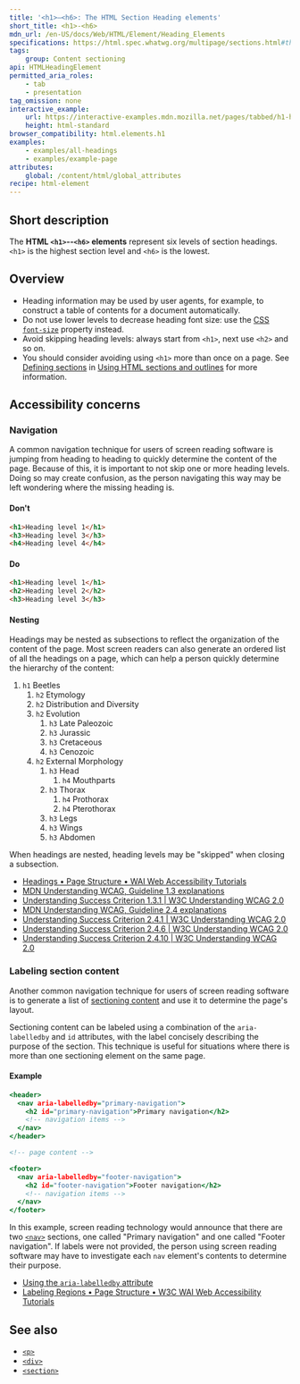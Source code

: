 ```yaml
---
title: '<h1>–<h6>: The HTML Section Heading elements'
short_title: <h1>-<h6>
mdn_url: /en-US/docs/Web/HTML/Element/Heading_Elements
specifications: https://html.spec.whatwg.org/multipage/sections.html#the-h1,-h2,-h3,-h4,-h5,-and-h6-elements
tags:
    group: Content sectioning
api: HTMLHeadingElement
permitted_aria_roles:
    - tab
    - presentation
tag_omission: none
interactive_example:
    url: https://interactive-examples.mdn.mozilla.net/pages/tabbed/h1-h6.html
    height: html-standard
browser_compatibility: html.elements.h1
examples:
    - examples/all-headings
    - examples/example-page
attributes:
    global: /content/html/global_attributes
recipe: html-element
---
```


## Short description

The **HTML `<h1>`--`<h6>` elements** represent six levels of section
headings. `<h1>` is the highest section level and `<h6>` is the
lowest.

## Overview

- Heading information may be used by user agents, for example, to
  construct a table of contents for a document automatically.
- Do not use lower levels to decrease heading font size: use the
  [CSS](/en-US/docs/Web/CSS) [`font-size`](/en-US/docs/Web/CSS/font-size)
  property instead.
- Avoid skipping heading levels: always start from `<h1>`, next use
  `<h2>` and so on.
- You should consider avoiding using `<h1>` more than once on a page.
  See [Defining sections](/en-US/docs/Web/Guide/HTML/Using_HTML_sections_and_outlines#Defining_sections)
  in [Using HTML sections and outlines](/en-US/docs/Web/Guide/HTML/Using_HTML_sections_and_outlines)
  for more information.

## Accessibility concerns
### Navigation

A common navigation technique for users of screen reading software is
jumping from heading to heading to quickly determine the content of the
page. Because of this, it is important to not skip one or more heading
levels. Doing so may create confusion, as the person navigating this way
may be left wondering where the missing heading is.

#### Don't

```html
<h1>Heading level 1</h1>
<h3>Heading level 3</h3>
<h4>Heading level 4</h4>
```

#### Do

```html
<h1>Heading level 1</h1>
<h2>Heading level 2</h2>
<h3>Heading level 3</h3>
```

#### Nesting

Headings may be nested as subsections to reflect the organization of the
content of the page. Most screen readers can also generate an ordered
list of all the headings on a page, which can help a person quickly
determine the hierarchy of the content:

1. `h1` Beetles
   1. `h2` Etymology
   2. `h2` Distribution and Diversity
   3. `h2` Evolution
      1. `h3` Late Paleozoic
      2. `h3` Jurassic
      3. `h3` Cretaceous
      4. `h3` Cenozoic
   4. `h2` External Morphology
      1. `h3` Head
         1. `h4` Mouthparts
      2. `h3` Thorax
         1. `h4` Prothorax
         2. `h4` Pterothorax
      3. `h3` Legs
      4. `h3` Wings
      5. `h3` Abdomen

When headings are nested, heading levels may be "skipped" when closing
a subsection.

- [Headings • Page Structure • WAI Web Accessibility Tutorials](https://www.w3.org/WAI/tutorials/page-structure/headings/)
- [MDN Understanding WCAG, Guideline 1.3 explanations](/en-US/docs/Web/Accessibility/Understanding_WCAG/Perceivable#Guideline_1.3_—_Create_content_that_can_be_presented_in_different_ways)
- [Understanding Success Criterion 1.3.1 \| W3C Understanding WCAG 2.0](https://www.w3.org/TR/UNDERSTANDING-WCAG20/content-structure-separation-programmatic.html)
- [MDN Understanding WCAG, Guideline 2.4 explanations](/en-US/docs/Web/Accessibility/Understanding_WCAG/Operable#Guideline_2.4_—_Navigable_Provide_ways_to_help_users_navigate_find_content_and_determine_where_they_are)
- [Understanding Success Criterion 2.4.1 \| W3C Understanding WCAG 2.0](https://www.w3.org/TR/UNDERSTANDING-WCAG20/navigation-mechanisms-skip.html)
- [Understanding Success Criterion 2.4.6 \| W3C Understanding WCAG 2.0](https://www.w3.org/TR/UNDERSTANDING-WCAG20/navigation-mechanisms-descriptive.html)
- [Understanding Success Criterion 2.4.10 \| W3C Understanding WCAG 2.0](https://www.w3.org/TR/UNDERSTANDING-WCAG20/navigation-mechanisms-headings.html)

### Labeling section content

Another common navigation technique for users of screen reading software
is to generate a list of [sectioning
content](/en-US/docs/Web/HTML/Element#Content_sectioning) and use it to
determine the page's layout.

Sectioning content can be labeled using a combination of the
`aria-labelledby` and `id` attributes, with the label concisely
describing the purpose of the section. This technique is useful for
situations where there is more than one sectioning element on the same
page.

#### Example

```.html
<header>
  <nav aria-labelledby="primary-navigation">
    <h2 id="primary-navigation">Primary navigation</h2>
    <!-- navigation items -->
  </nav>
</header>

<!-- page content -->

<footer>
  <nav aria-labelledby="footer-navigation">
    <h2 id="footer-navigation">Footer navigation</h2>
    <!-- navigation items -->
  </nav>
</footer>
```

In this example, screen reading technology would announce that there are
two
[`<nav>`](/en-US/docs/Web/HTML/Element/nav)
sections, one called "Primary navigation" and one called "Footer
navigation". If labels were not provided, the person using screen
reading software may have to investigate each `nav` element's contents
to determine their purpose.

- [Using the `aria-labelledby` attribute](/en-US/docs/Web/Accessibility/ARIA/ARIA_Techniques/Using_the_aria-labelledby_attribute)
- [Labeling Regions • Page Structure • W3C WAI Web Accessibility Tutorials](https://www.w3.org/WAI/tutorials/page-structure/labels/#using-aria-labelledby)

## See also

- [`<p>`](/en-US/docs/Web/HTML/Element/p)
- [`<div>`](/en-US/docs/Web/HTML/Element/div)
- [`<section>`](/en-US/docs/Web/HTML/Element/section)
